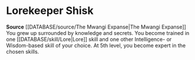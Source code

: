 ﻿---
id: '179'
name: Lorekeeper Shisk
rarity: Common
rus_type_level: null
source: '[[DATABASE/source/The Mwangi Expanse|The Mwangi Expanse]]'
trait: null
type: Heritage

---
# Lorekeeper Shisk

**Source** [[DATABASE/source/The Mwangi Expanse|The Mwangi Expanse]] 
You grew up surrounded by knowledge and secrets. You become trained in one [[DATABASE/skill/Lore|Lore]] skill and one other Intelligence- or Wisdom-based skill of your choice. At 5th level, you become expert in the chosen skills.